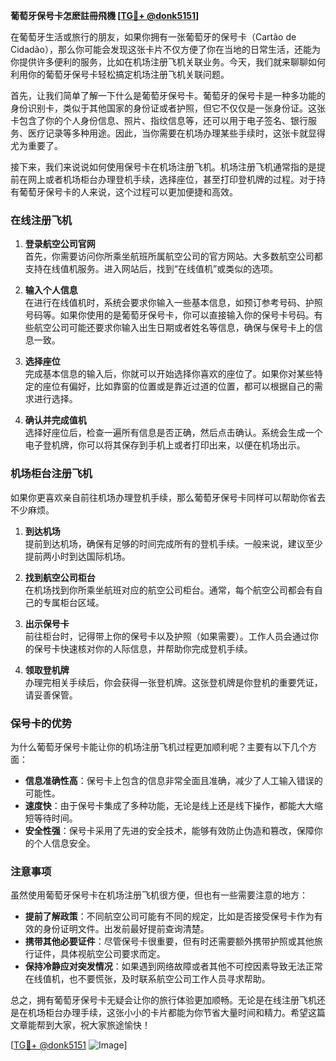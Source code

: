**葡萄牙保号卡怎麽註冊飛機 [[TG💪+ @donk5151](https://t.me/s/donk5151)]**

在葡萄牙生活或旅行的朋友，如果你拥有一张葡萄牙的保号卡（Cartão de Cidadão），那么你可能会发现这张卡片不仅方便了你在当地的日常生活，还能为你提供许多便利的服务，比如在机场注册飞机关联业务。今天，我们就来聊聊如何利用你的葡萄牙保号卡轻松搞定机场注册飞机关联问题。

首先，让我们简单了解一下什么是葡萄牙保号卡。葡萄牙的保号卡是一种多功能的身份识别卡，类似于其他国家的身份证或者护照，但它不仅仅是一张身份证。这张卡包含了你的个人身份信息、照片、指纹信息等，还可以用于电子签名、银行服务、医疗记录等多种用途。因此，当你需要在机场办理某些手续时，这张卡就显得尤为重要了。

接下来，我们来说说如何使用保号卡在机场注册飞机。机场注册飞机通常指的是提前在网上或者机场柜台办理登机手续，选择座位，甚至打印登机牌的过程。对于持有葡萄牙保号卡的人来说，这个过程可以更加便捷和高效。

### 在线注册飞机

1. **登录航空公司官网**  
   首先，你需要访问你所乘坐航班所属航空公司的官方网站。大多数航空公司都支持在线值机服务。进入网站后，找到“在线值机”或类似的选项。

2. **输入个人信息**  
   在进行在线值机时，系统会要求你输入一些基本信息，如预订参考号码、护照号码等。如果你使用的是葡萄牙保号卡，你可以直接输入你的保号卡号码。有些航空公司可能还要求你输入出生日期或者姓名等信息，确保与保号卡上的信息一致。

3. **选择座位**  
   完成基本信息的输入后，你就可以开始选择你喜欢的座位了。如果你对某些特定的座位有偏好，比如靠窗的位置或是靠近过道的位置，都可以根据自己的需求进行选择。

4. **确认并完成值机**  
   选择好座位后，检查一遍所有信息是否正确，然后点击确认。系统会生成一个电子登机牌，你可以将其保存到手机上或者打印出来，以便在机场出示。

### 机场柜台注册飞机

如果你更喜欢亲自前往机场办理登机手续，那么葡萄牙保号卡同样可以帮助你省去不少麻烦。

1. **到达机场**  
   提前到达机场，确保有足够的时间完成所有的登机手续。一般来说，建议至少提前两小时到达国际机场。

2. **找到航空公司柜台**  
   在机场找到你所乘坐航班对应的航空公司柜台。通常，每个航空公司都会有自己的专属柜台区域。

3. **出示保号卡**  
   前往柜台时，记得带上你的保号卡以及护照（如果需要）。工作人员会通过你的保号卡快速核对你的人际信息，并帮助你完成登机手续。

4. **领取登机牌**  
   办理完相关手续后，你会获得一张登机牌。这张登机牌是你登机的重要凭证，请妥善保管。

### 保号卡的优势

为什么葡萄牙保号卡能让你的机场注册飞机过程更加顺利呢？主要有以下几个方面：

- **信息准确性高**：保号卡上包含的信息非常全面且准确，减少了人工输入错误的可能性。
- **速度快**：由于保号卡集成了多种功能，无论是线上还是线下操作，都能大大缩短等待时间。
- **安全性强**：保号卡采用了先进的安全技术，能够有效防止伪造和篡改，保障你的个人信息安全。

### 注意事项

虽然使用葡萄牙保号卡在机场注册飞机很方便，但也有一些需要注意的地方：

- **提前了解政策**：不同航空公司可能有不同的规定，比如是否接受保号卡作为有效的身份证明文件。出发前最好提前查询清楚。
- **携带其他必要证件**：尽管保号卡很重要，但有时还需要额外携带护照或其他旅行证件，具体视航空公司要求而定。
- **保持冷静应对突发情况**：如果遇到网络故障或者其他不可控因素导致无法正常在线值机，也不要慌张，及时联系航空公司工作人员寻求帮助。

总之，拥有葡萄牙保号卡无疑会让你的旅行体验更加顺畅。无论是在线注册飞机还是在机场柜台办理手续，这张小小的卡片都能为你节省大量时间和精力。希望这篇文章能帮到大家，祝大家旅途愉快！

[[TG💪+ @donk5151](https://t.me/s/donk5151) ![Image](https://i.postimg.cc/rwNCRYN7/Snipaste-2025-04-30-17-27-05.png)]